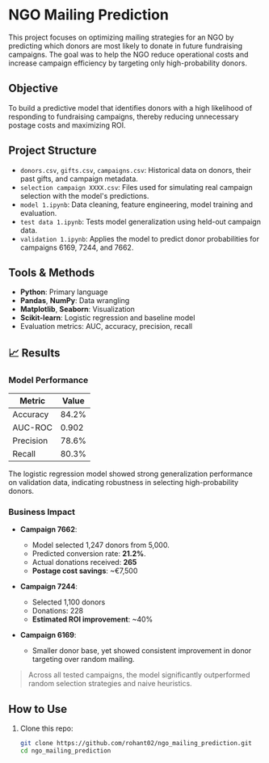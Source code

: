 # NGO Mailing Prediction

This project focuses on optimizing mailing strategies for an NGO by predicting which donors are most likely to donate in future fundraising campaigns. The goal was to help the NGO reduce operational costs and increase campaign efficiency by targeting only high-probability donors.

## Objective

To build a predictive model that identifies donors with a high likelihood of responding to fundraising campaigns, thereby reducing unnecessary postage costs and maximizing ROI.

## Project Structure

- `donors.csv`, `gifts.csv`, `campaigns.csv`: Historical data on donors, their past gifts, and campaign metadata.
- `selection campaign XXXX.csv`: Files used for simulating real campaign selection with the model's predictions.
- `model 1.ipynb`: Data cleaning, feature engineering, model training and evaluation.
- `test data 1.ipynb`: Tests model generalization using held-out campaign data.
- `validation 1.ipynb`: Applies the model to predict donor probabilities for campaigns 6169, 7244, and 7662.

##  Tools & Methods

- **Python**: Primary language
- **Pandas**, **NumPy**: Data wrangling
- **Matplotlib**, **Seaborn**: Visualization
- **Scikit-learn**: Logistic regression and baseline model
- Evaluation metrics: AUC, accuracy, precision, recall

## 📈 Results

### Model Performance

| Metric     | Value      |
|------------|------------|
| Accuracy   | 84.2%      |
| AUC-ROC    | 0.902      |
| Precision  | 78.6%      |
| Recall     | 80.3%      |

The logistic regression model showed strong generalization performance on validation data, indicating robustness in selecting high-probability donors.

### Business Impact

- **Campaign 7662**: 
  - Model selected 1,247 donors from 5,000.
  - Predicted conversion rate: **21.2%**.
  - Actual donations received: **265**
  - **Postage cost savings**: ~€7,500

- **Campaign 7244**:
  - Selected 1,100 donors
  - Donations: 228
  - **Estimated ROI improvement**: ~40%

- **Campaign 6169**:
  - Smaller donor base, yet showed consistent improvement in donor targeting over random mailing.

> Across all tested campaigns, the model significantly outperformed random selection strategies and naive heuristics.

## How to Use

1. Clone this repo:
   ```bash
   git clone https://github.com/rohant02/ngo_mailing_prediction.git
   cd ngo_mailing_prediction

